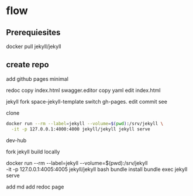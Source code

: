 # flow

## Prerequiesites 
docker pull jekyll/jekyll

## create repo
add github pages minimal

redoc copy index.html
swagger.editor copy yaml
edit index.html

jekyll fork space-jekyll-template
switch gh-pages.
edit
commit
see

clone

```sh
docker run --rm --label=jekyll --volume=$(pwd):/srv/jekyll \
  -it -p 127.0.0.1:4000:4000 jekyll/jekyll jekyll serve
```

dev-hub

fork jekyll
build locally

docker run --rm --label=jekyll --volume=$(pwd):/srv/jekyll \
  -it -p 127.0.0.1:4005:4005 jekyll/jekyll bash
bundle install
bundle exec jekyll serve

add md
add redoc page



